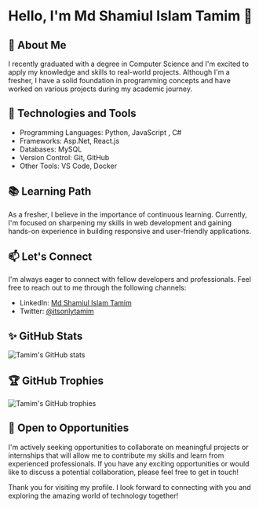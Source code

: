 # Hello, I'm Md Shamiul Islam Tamim 👋

<!-- Add a brief introduction about yourself -->
## 🌱 About Me

I recently graduated with a degree in Computer Science and I'm excited to apply my knowledge and skills to real-world projects. Although I'm a fresher, I have a solid foundation in programming concepts and have worked on various projects during my academic journey.

## 🔭 Technologies and Tools

<!-- Add the technologies and tools you work with -->

- Programming Languages: Python, JavaScript , C#
- Frameworks: Asp.Net, React.js
- Databases: MySQL
- Version Control: Git, GitHub
- Other Tools: VS Code, Docker

## 📚 Learning Path

As a fresher, I believe in the importance of continuous learning. Currently, I'm focused on sharpening my skills in web development and gaining hands-on experience in building responsive and user-friendly applications.

## 📫 Let's Connect

I'm always eager to connect with fellow developers and professionals. Feel free to reach out to me through the following channels:

- LinkedIn: [Md Shamiul Islam Tamim](https://www.linkedin.com/in/itsonlytamim)
- Twitter: [@itsonlytamim](https://twitter.com/itsonlytamim)

## ✨ GitHub Stats

<!-- Add your GitHub stats using the GitHub Readme Stats tool -->

![Tamim's GitHub stats](https://github-readme-stats.vercel.app/api?username=itsonlytamim&show_icons=true&theme=radical)

## 🏆 GitHub Trophies

<!-- Add your GitHub trophies using the GitHub Profile Trophy tool -->

![Tamim's GitHub trophies](https://github-profile-trophy.vercel.app/?username=itsonlytamim)


## 💼 Open to Opportunities

I'm actively seeking opportunities to collaborate on meaningful projects or internships that will allow me to contribute my skills and learn from experienced professionals. If you have any exciting opportunities or would like to discuss a potential collaboration, please feel free to get in touch!

Thank you for visiting my profile. I look forward to connecting with you and exploring the amazing world of technology together!




